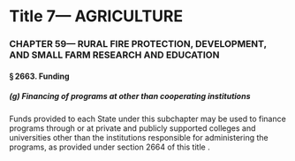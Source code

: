 
# Title 7— AGRICULTURE
### CHAPTER 59— RURAL FIRE PROTECTION, DEVELOPMENT, AND SMALL FARM RESEARCH AND EDUCATION
#### § 2663. Funding
##### (g) Financing of programs at other than cooperating institutions

Funds provided to each State under this subchapter may be used to finance programs through or at private and publicly supported colleges and universities other than the institutions responsible for administering the programs, as provided under section 2664 of this title .
